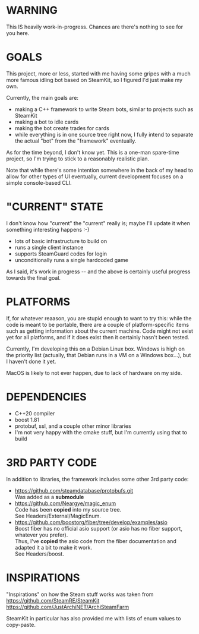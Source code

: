 # WARNING

This IS heavily work-in-progress. Chances are there's nothing to see for you here.

# GOALS

This project, more or less, started with me having some gripes with a much more
famous idling bot based on SteamKit, so I figured I'd just make my own.

Currently, the main goals are:

* making a C++ framework to write Steam bots, similar to projects such as SteamKit
* making a bot to idle cards
* making the bot create trades for cards
* while everything is in one source tree right now, I fully intend to separate the
actual "bot" from the "framework" eventually.

As for the time beyond, I don't know yet. This is a one-man spare-time project,
so I'm trying to stick to a reasonably realistic plan.

Note that while there's some intention somewhere in the back of my
head to allow for other types of UI eventually, current development
focuses on a simple console-based CLI.

# "CURRENT" STATE

I don't know how "current" the "current" really is; maybe I'll update
it when something interesting happens :-)

* lots of basic infrastructure to build on
* runs a single client instance
* supports SteamGuard codes for login
* unconditionally runs a single hardcoded game

As I said, it's work in progress -- and the above is certainly useful
progress towards the final goal.

# PLATFORMS

If, for whatever reaason, you are stupid enough to want to try this:
while the code is meant to be portable, there are a couple of
platform-specific items such as getting information about the current
machine. Code might not exist yet for all platforms, and if it does
exist then it certainly hasn't been tested.

Currently, I'm developing this on a Debian Linux box. Windows is high
on the priority list (actually, that Debian runs in a VM on a Windows
box...), but I haven't done it yet.

MacOS is likely to not ever happen, due to lack of hardware on my side.

# DEPENDENCIES

* C++20 compiler
* boost 1.81
* protobuf, ssl, and a couple other minor libraries
* I'm not very happy with the cmake stuff, but I'm currently using that to build

# 3RD PARTY CODE

In addition to libraries, the framework includes some other 3rd party code:

* https://github.com/steamdatabase/protobufs.git \
  Was added as a **submodule**
* https://github.com/Neargye/magic_enum \
  Code has been **copied** into my source tree. \
  See Headers/External/MagicEnum.
* https://github.com/boostorg/fiber/tree/develop/examples/asio \
  Boost fiber has no official asio support (or asio has no fiber support,
  whatever you prefer). \
  Thus, I've **copied** the asio code from the fiber documentation and adapted
  it a bit to make it work. \
  See Headers/boost.

# INSPIRATIONS

"Inspirations" on how the Steam stuff works was taken from \
   https://github.com/SteamRE/SteamKit \
   https://github.com/JustArchiNET/ArchiSteamFarm

SteamKit in particular has also provided me with lists of
enum values to copy-paste.
